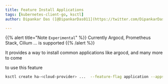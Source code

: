 ```yaml
---
title: Feature Install Applications
tags: [kubernetes-client-go, ksctl]
author: Dipankar Das ([@DipankarDas011](https://twitter.com/DipankarDas011))

---
```


{{% alert title="Note `Experimental`" %}}
Currently Argocd, Prometheus Stack, Cilium ... is supported
{{% /alert %}}


It provides a way to install common applications like argocd, and many more to come

to use this feature
```bash
ksctl create ha-<cloud-provider> ...  --feature-flag application --apps argocd --cni cilium
```

